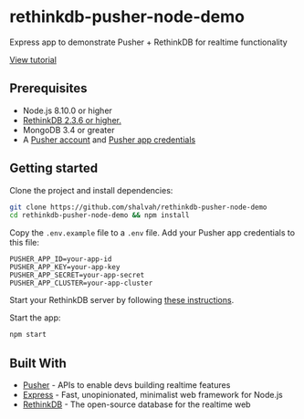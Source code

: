 # rethinkdb-pusher-node-demo
Express app to demonstrate Pusher + RethinkDB for realtime functionality

[View tutorial]()

## Prerequisites
- Node.js 8.10.0 or higher
- [RethinkDB 2.3.6 or higher.](https://rethinkdb.com/docs/install/)
- MongoDB 3.4 or greater
- A [Pusher account](https://pusher.com/signup) and [Pusher app credentials](http://dashboard.pusher.com/)

## Getting started
Clone the project and install dependencies:

```bash
git clone https://github.com/shalvah/rethinkdb-pusher-node-demo
cd rethinkdb-pusher-node-demo && npm install
```

Copy the `.env.example` file to a `.env` file. Add your Pusher app credentials to this file:
```
PUSHER_APP_ID=your-app-id
PUSHER_APP_KEY=your-app-key
PUSHER_APP_SECRET=your-app-secret
PUSHER_APP_CLUSTER=your-app-cluster
```
Start your RethinkDB server by following [these instructions](https://rethinkdb.com/docs/install/).

Start the app:

```bash
npm start
```

## Built With

* [Pusher](https://pusher.com/) - APIs to enable devs building realtime features
* [Express](https://expressjs.com/) - Fast, unopinionated, minimalist web framework for Node.js
* [RethinkDB](https://rethinkdb.com) - The open-source database for the realtime web
